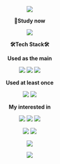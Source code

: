 <p align="center">
<img src="https://capsule-render.vercel.app/api?type=transparent&color=auto&height=200&section=header&text=Kdelphinus's%20Github%20Profile&fontSize=50&fontColor=ffffff"
</p>

<p align="center">
  <b>📒Study now</b>
</p>

<p align="center">
<img src="https://img.shields.io/badge/42 Seoul-000000?style=badge&logo=42&logoColor=white">
</p>

<p align="center">
<b>🛠️Tech Stack🛠️</b>
</p>

<p align="center">
<b>Used as the main</b>
</p>

<p align="center">
<img src="https://img.shields.io/badge/Python-3776AB?style=badge&logo=python&logoColor=white">
<img src="https://img.shields.io/badge/Jupyter-F37626?style=badge&logo=jupyter&logoColor=white">
<img src="https://img.shields.io/badge/Markdown-000000?style=badge&logo=markdown&logoColor=white">
</p>

<p align="center">
<b>Used at least once</b>
</p>

<p align="center">
<img src="https://img.shields.io/badge/C-A8B9CC?style=badge&logo=c&logoColor=white">
<img src="https://img.shields.io/badge/Anaconda-44A833?style=badge&logo=anaconda&logoColor=white">
</p>

<p align="center">
<b>My interested in</b>
</p>

<p align="center">
<img src="https://img.shields.io/badge/PyTorch-EE4C2C?style=badge&logo=pytorch&logoColor=white">
<img src="https://img.shields.io/badge/Numpy-013243?style=badge&logo=numpy&logoColor=white">
<img src="https://img.shields.io/badge/Pandas-150458?style=badge&logo=pandas&logoColor=white">
</p>

<p align="center">
<img src="https://img.shields.io/badge/Linux-FCC624?style=badge&logo=linux&logoColor=white">
<img src="https://img.shields.io/badge/Ubuntu-E95420?style=badge&logo=ubuntu&logoColor=white">
</p>

<p align="center">
<img src="https://github-readme-stats.vercel.app/api/top-langs/?username=Kdelphinus&layout=compact">
</p>

<p align="center">
<img src="https://github-readme-stats.vercel.app/api?username=Kdelphinus&show_icons=true&theme=dracula&count_private=true">
</p>
